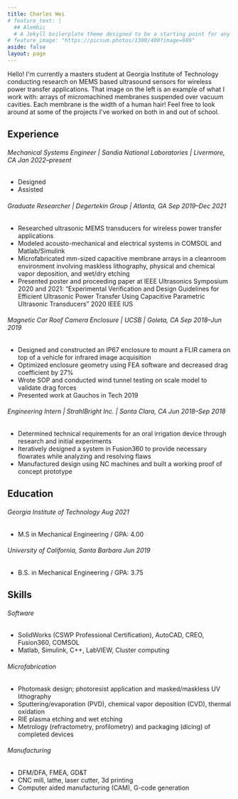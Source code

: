 ```yaml
---
title: Charles Wei
# feature_text: |
  ## Alembic
  # A Jekyll boilerplate theme designed to be a starting point for any Jekyll website
# feature_image: "https://picsum.photos/1300/400?image=989"
aside: false
layout: page
---
```


Hello! I'm currently a masters student at Georgia Institute of Technology conducting research on MEMS based ultrasound sensors for wireless power transfer applications. That image on the left is an example of what I work with: arrays of micromachined membranes suspended over vacuum cavities. Each membrane is the width of a human hair! Feel free to look around at some of the projects I've worked on both in and out of school. 

## Experience

###### Mechanical Systems Engineer | Sandia National Laboratories | Livermore, CA Jan 2022–present

* Designed
* Assisted

###### Graduate Researcher | Degertekin Group | Atlanta, GA Sep 2019–Dec 2021

* Researched ultrasonic MEMS transducers for wireless power transfer applications
* Modeled acousto-mechanical and electrical systems in COMSOL and Matlab/Simulink
* Microfabricated mm-sized capacitive membrane arrays in a cleanroom environment involving maskless lithography, physical and chemical vapor deposition, and wet/dry etching
* Presented poster and proceeding paper at IEEE Ultrasonics Symposium 2020 and 2021: “Experimental Verification and Design Guidelines for Efficient Ultrasonic Power Transfer Using Capacitive Parametric Ultrasonic Transducers” 2020 IEEE IUS

###### Magnetic Car Roof Camera Enclosure | UCSB | Goleta, CA Sep 2018–Jun 2019

* Designed and constructed an IP67 enclosure to mount a FLIR camera on top of a vehicle for infrared image acquisition
* Optimized enclosure geometry using FEA software and decreased drag coefficient by 27%
* Wrote SOP and conducted wind tunnel testing on scale model to validate drag forces
* Presented work at Gauchos in Tech 2019

###### Engineering Intern | StrahlBright Inc. | Santa Clara, CA Jun 2018–Sep 2018

* Determined technical requirements for an oral irrigation device through research and initial experiments
* Iteratively designed a system in Fusion360 to provide necessary flowrates while analyzing and resolving flaws
* Manufactured design using NC machines and built a working proof of concept prototype

## Education

###### Georgia Institute of Technology Aug 2021

* M.S in Mechanical Engineering / GPA: 4.00

###### University of California, Santa Barbara Jun 2019

* B.S. in Mechanical Engineering / GPA: 3.75

## Skills

###### Software

* SolidWorks (CSWP Professional Certification), AutoCAD, CREO, Fusion360, COMSOL
* Matlab, Simulink, C++, LabVIEW, Cluster computing

###### Microfabrication

* Photomask design; photoresist application and masked/maskless UV lithography
* Sputtering/evaporation (PVD), chemical vapor deposition (CVD), thermal oxidation
* RIE plasma etching and wet etching
* Metrology (refractometry, profilometry) and packaging (dicing) of completed devices

###### Manufacturing

* DFM/DFA, FMEA, GD&T
* CNC mill, lathe, laser cutter, 3d printing
* Computer aided manufacturing (CAM), G-code generation


